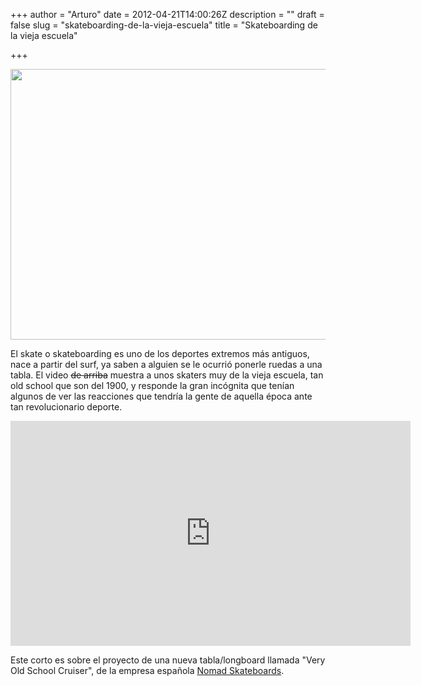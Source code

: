 +++
author = "Arturo"
date = 2012-04-21T14:00:26Z
description = ""
draft = false
slug = "skateboarding-de-la-vieja-escuela"
title = "Skateboarding de la vieja escuela"

+++

<img src="http://geeksan.com/wp-content/uploads/2012/04/nomad-skater.jpg" alt="" title="nomad-skater" width="640" height="433" class="aligncenter size-full wp-image-595" />

El skate o skateboarding es uno de los deportes extremos más antiguos, nace a partir del surf, ya saben a alguien se le ocurrió ponerle ruedas a una tabla. El video <del datetime="2012-04-22T04:29:22+00:00">de arriba</del> muestra a unos skaters muy de la vieja escuela, tan old school que son del 1900, y responde la gran incógnita que tenían algunos de ver las reacciones que tendría la gente de aquella época ante tan revolucionario deporte.

<iframe src="http://player.vimeo.com/video/40511732?title=0&amp;byline=0&amp;portrait=0&amp;color=ffffff" frameborder="0" width="640" height="360"></iframe>

Este corto es sobre el proyecto de una nueva tabla/longboard llamada "Very Old School Cruiser", de la empresa española <a href="http://www.facebook.com/nomadskateboards">Nomad Skateboards</a>.